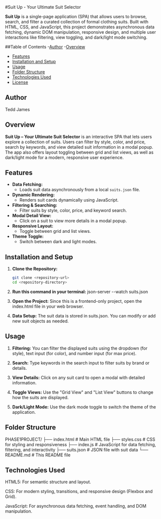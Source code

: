 #Suit Up - Your Ultimate Suit Selector

**Suit Up** is a single-page application (SPA) that allows users to browse, search, and filter a curated collection of formal clothing suits. Built with HTML, CSS, and JavaScript, this project demonstrates asynchronous data fetching, dynamic DOM manipulation, responsive design, and multiple user interactions like filtering, view toggling, and dark/light mode switching.

##Table of Contents
-[Author](#author)
-[Overview](#overview)
- [Features](#features)
- [Installation and Setup](#installation-and-setup)
- [Usage](#usage)
- [Folder Structure](#folder-structure)
- [Technologies Used](#technologies-used)
- [License](#license)

## Author
Tedd James

## Overview

**Suit Up – Your Ultimate Suit Selector** is an interactive SPA that lets users explore a collection of suits. Users can filter by style, color, and price, search by keywords, and view detailed suit information in a modal popup. The app also offers layout toggling between grid and list views, as well as dark/light mode for a modern, responsive user experience.

## Features

- **Data Fetching:**
  - Loads suit data asynchronously from a local `suits.json` file.
- **Dynamic Rendering:**
  - Renders suit cards dynamically using JavaScript.
- **Filtering & Searching:**
  - Filter suits by style, color, price, and keyword search.
- **Modal Detail View:**
  - Click on a suit to view more details in a modal popup.
- **Responsive Layout:**
  - Toggle between grid and list views.
- **Theme Toggle:**
  - Switch between dark and light modes.

## Installation and Setup

1. **Clone the Repository:**
   ```bash
   git clone <repository-url>
   cd <repository-directory>

2. **Run this command in your terminal:**
   json-server --watch suits.json
   
3. **Open the Project:**
   Since this is a frontend-only project, open the index.html file in your web browser.
   
4. **Data Setup:**
   The suit data is stored in suits.json. You can modify or add new suit objects as needed.

## Usage

1. **Filtering:**
You can filter the displayed suits using the dropdown (for style), text input (for color), and number input (for max price).

2. **Search:**
Type keywords in the search input to filter suits by brand or details.

3. **View Details:**
Click on any suit card to open a modal with detailed information.

4. **Toggle Views:**
Use the "Grid View" and "List View" buttons to change how the suits are displayed.

5. **Dark/Light Mode:**
Use the dark mode toggle to switch the theme of the application.

## Folder Structure
PHASE1PROJECT/
├── index.html        # Main HTML file
├── styles.css        # CSS for styling and responsiveness
├── index.js          # JavaScript for data fetching, filtering, and interactivity
├── suits.json        # JSON file with suit data
└── README.md         # This README file

## Technologies Used
HTML5: For semantic structure and layout.

CSS: For modern styling, transitions, and responsive design (Flexbox and Grid).

JavaScript: For asynchronous data fetching, event handling, and DOM manipulation.
